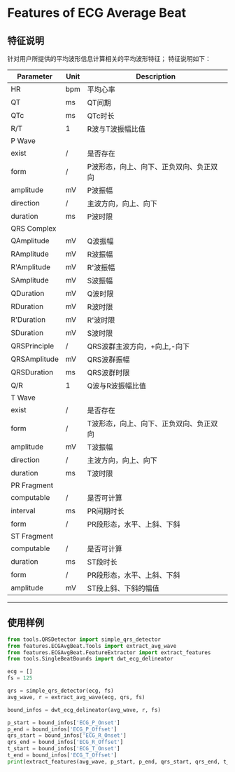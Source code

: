 # Features of ECG Average Beat 

## 特征说明
 针对用户所提供的平均波形信息计算相关的平均波形特征； 特征说明如下：
  
  |  Parameter  | Unit | Description|
  |  ----  | ----  |----|
  | HR        | bpm | 平均心率 |
  | QT        | ms | QT间期 |
  | QTc       | ms | QTc时长 |
  | R/T       | 1 | R波与T波振幅比值 |
  |P Wave|||
  |  exist            | /  | 是否存在 |
  |  form             | /  | P波形态，向上、向下、正负双向、负正双向 |
  |  amplitude        | mV  | P波振幅 |
  |  direction        | /   | 主波方向，向上、向下 |
  |  duration         | ms  | P波时限 |
  |QRS Complex|||
  |  QAmplitude       | mV | Q波振幅 |
  |  RAmplitude       | mV | R波振幅 |
  |  R'Amplitude      | mV | R'波振幅 |
  |  SAmplitude       | mV | S波振幅 |
  |  QDuration        | mV | Q波时限 |
  |  RDuration        | mV | R波时限 |
  |  R'Duration       | mV | R'波时限 |
  |  SDuration        | mV | S波时限 |
  |  QRSPrinciple     | /  | QRS波群主波方向，+向上,-向下 |
  |  QRSAmplitude     | mV | QRS波群振幅 |
  |  QRSDuration      | ms | QRS波群时限 |
  |  Q/R              | 1  | Q波与R波振幅比值 |
  |T Wave|||
  |  exist            | /  | 是否存在 |
  |  form             | /  | T波形态，向上、向下、正负双向、负正双向 |
  |  amplitude        | mV | T波振幅 |
  |  direction        | /  | 主波方向，向上、向下 |
  |  duration         | ms | T波时限 |
  |PR Fragment|||
  |  computable       | /  | 是否可计算 |
  |  interval         | ms | PR间期时长 |
  |  form             | /  | PR段形态，水平、上斜、下斜 |
  |ST Fragment|||
  |  computable       | /  | 是否可计算 |
  |  duration         | ms | ST段时长 |
  |  form             | /  | PR段形态，水平、上斜、下斜 |
  |  amplitude        | mV | ST段上斜、下斜的幅值 |


----------


## 使用样例

````python
from tools.QRSDetector import simple_qrs_detector
from features.ECGAvgBeat.Tools import extract_avg_wave
from features.ECGAvgBeat.FeatureExtractor import extract_features
from tools.SingleBeatBounds import dwt_ecg_delineator

ecg = []
fs = 125

qrs = simple_qrs_detector(ecg, fs)
avg_wave, r = extract_avg_wave(ecg, qrs, fs)

bound_infos = dwt_ecg_delineator(avg_wave, r, fs)

p_start = bound_infos['ECG_P_Onset']
p_end = bound_infos['ECG_P_Offset']
qrs_start = bound_infos['ECG_R_Onset']
qrs_end = bound_infos['ECG_R_Offset']
t_start = bound_infos['ECG_T_Onset']
t_end = bound_infos['ECG_T_Offset']
print(extract_features(avg_wave, p_start, p_end, qrs_start, qrs_end, t_start, t_end, fs))

````
